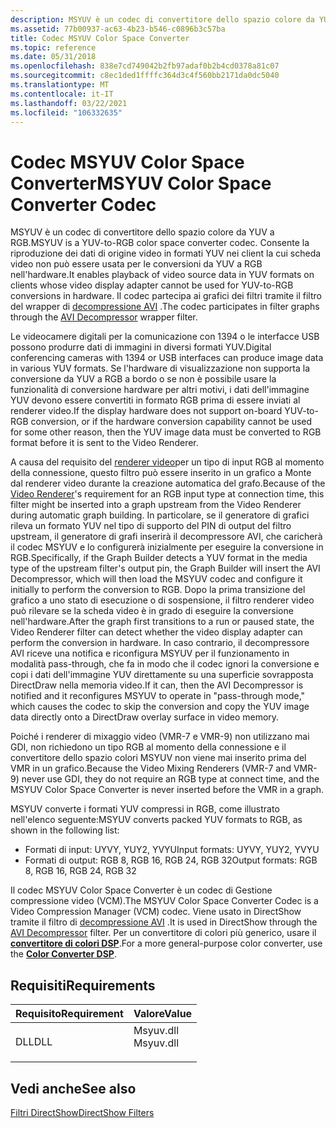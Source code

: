 ```yaml
---
description: MSYUV è un codec di convertitore dello spazio colore da YUV a RGB.
ms.assetid: 77b00937-ac63-4b23-b546-c0896b3c57ba
title: Codec MSYUV Color Space Converter
ms.topic: reference
ms.date: 05/31/2018
ms.openlocfilehash: 838e7cd749042b2fb97adaf0b2b4cd0378a81c07
ms.sourcegitcommit: c8ec1ded1ffffc364d3c4f560bb2171da0dc5040
ms.translationtype: MT
ms.contentlocale: it-IT
ms.lasthandoff: 03/22/2021
ms.locfileid: "106332635"
---
```

# <a name="msyuv-color-space-converter-codec"></a><span data-ttu-id="6fb81-103">Codec MSYUV Color Space Converter</span><span class="sxs-lookup"><span data-stu-id="6fb81-103">MSYUV Color Space Converter Codec</span></span>

<span data-ttu-id="6fb81-104">MSYUV è un codec di convertitore dello spazio colore da YUV a RGB.</span><span class="sxs-lookup"><span data-stu-id="6fb81-104">MSYUV is a YUV-to-RGB color space converter codec.</span></span> <span data-ttu-id="6fb81-105">Consente la riproduzione dei dati di origine video in formati YUV nei client la cui scheda video non può essere usata per le conversioni da YUV a RGB nell'hardware.</span><span class="sxs-lookup"><span data-stu-id="6fb81-105">It enables playback of video source data in YUV formats on clients whose video display adapter cannot be used for YUV-to-RGB conversions in hardware.</span></span> <span data-ttu-id="6fb81-106">Il codec partecipa ai grafici dei filtri tramite il filtro del wrapper di [decompressione AVI](avi-decompressor-filter.md) .</span><span class="sxs-lookup"><span data-stu-id="6fb81-106">The codec participates in filter graphs through the [AVI Decompressor](avi-decompressor-filter.md) wrapper filter.</span></span>

<span data-ttu-id="6fb81-107">Le videocamere digitali per la comunicazione con 1394 o le interfacce USB possono produrre dati di immagini in diversi formati YUV.</span><span class="sxs-lookup"><span data-stu-id="6fb81-107">Digital conferencing cameras with 1394 or USB interfaces can produce image data in various YUV formats.</span></span> <span data-ttu-id="6fb81-108">Se l'hardware di visualizzazione non supporta la conversione da YUV a RGB a bordo o se non è possibile usare la funzionalità di conversione hardware per altri motivi, i dati dell'immagine YUV devono essere convertiti in formato RGB prima di essere inviati al renderer video.</span><span class="sxs-lookup"><span data-stu-id="6fb81-108">If the display hardware does not support on-board YUV-to-RGB conversion, or if the hardware conversion capability cannot be used for some other reason, then the YUV image data must be converted to RGB format before it is sent to the Video Renderer.</span></span>

<span data-ttu-id="6fb81-109">A causa del requisito del [renderer video](video-renderer-filter.md)per un tipo di input RGB al momento della connessione, questo filtro può essere inserito in un grafico a Monte dal renderer video durante la creazione automatica del grafo.</span><span class="sxs-lookup"><span data-stu-id="6fb81-109">Because of the [Video Renderer](video-renderer-filter.md)'s requirement for an RGB input type at connection time, this filter might be inserted into a graph upstream from the Video Renderer during automatic graph building.</span></span> <span data-ttu-id="6fb81-110">In particolare, se il generatore di grafici rileva un formato YUV nel tipo di supporto del PIN di output del filtro upstream, il generatore di grafi inserirà il decompressore AVI, che caricherà il codec MSYUV e lo configurerà inizialmente per eseguire la conversione in RGB.</span><span class="sxs-lookup"><span data-stu-id="6fb81-110">Specifically, if the Graph Builder detects a YUV format in the media type of the upstream filter's output pin, the Graph Builder will insert the AVI Decompressor, which will then load the MSYUV codec and configure it initially to perform the conversion to RGB.</span></span> <span data-ttu-id="6fb81-111">Dopo la prima transizione del grafico a uno stato di esecuzione o di sospensione, il filtro renderer video può rilevare se la scheda video è in grado di eseguire la conversione nell'hardware.</span><span class="sxs-lookup"><span data-stu-id="6fb81-111">After the graph first transitions to a run or paused state, the Video Renderer filter can detect whether the video display adapter can perform the conversion in hardware.</span></span> <span data-ttu-id="6fb81-112">In caso contrario, il decompressore AVI riceve una notifica e riconfigura MSYUV per il funzionamento in modalità pass-through, che fa in modo che il codec ignori la conversione e copi i dati dell'immagine YUV direttamente su una superficie sovrapposta DirectDraw nella memoria video.</span><span class="sxs-lookup"><span data-stu-id="6fb81-112">If it can, then the AVI Decompressor is notified and it reconfigures MSYUV to operate in "pass-through mode," which causes the codec to skip the conversion and copy the YUV image data directly onto a DirectDraw overlay surface in video memory.</span></span>

<span data-ttu-id="6fb81-113">Poiché i renderer di mixaggio video (VMR-7 e VMR-9) non utilizzano mai GDI, non richiedono un tipo RGB al momento della connessione e il convertitore dello spazio colori MSYUV non viene mai inserito prima del VMR in un grafico.</span><span class="sxs-lookup"><span data-stu-id="6fb81-113">Because the Video Mixing Renderers (VMR-7 and VMR-9) never use GDI, they do not require an RGB type at connect time, and the MSYUV Color Space Converter is never inserted before the VMR in a graph.</span></span>

<span data-ttu-id="6fb81-114">MSYUV converte i formati YUV compressi in RGB, come illustrato nell'elenco seguente:</span><span class="sxs-lookup"><span data-stu-id="6fb81-114">MSYUV converts packed YUV formats to RGB, as shown in the following list:</span></span>

-   <span data-ttu-id="6fb81-115">Formati di input: UYVY, YUY2, YVYU</span><span class="sxs-lookup"><span data-stu-id="6fb81-115">Input formats: UYVY, YUY2, YVYU</span></span>
-   <span data-ttu-id="6fb81-116">Formati di output: RGB 8, RGB 16, RGB 24, RGB 32</span><span class="sxs-lookup"><span data-stu-id="6fb81-116">Output formats: RGB 8, RGB 16, RGB 24, RGB 32</span></span>

<span data-ttu-id="6fb81-117">Il codec MSYUV Color Space Converter è un codec di Gestione compressione video (VCM).</span><span class="sxs-lookup"><span data-stu-id="6fb81-117">The MSYUV Color Space Converter Codec is a Video Compression Manager (VCM) codec.</span></span> <span data-ttu-id="6fb81-118">Viene usato in DirectShow tramite il filtro di [decompressione AVI](avi-decompressor-filter.md) .</span><span class="sxs-lookup"><span data-stu-id="6fb81-118">It is used in DirectShow through the [AVI Decompressor](avi-decompressor-filter.md) filter.</span></span> <span data-ttu-id="6fb81-119">Per un convertitore di colori più generico, usare il [**convertitore di colori DSP**](../medfound/colorconverter.md).</span><span class="sxs-lookup"><span data-stu-id="6fb81-119">For a more general-purpose color converter, use the [**Color Converter DSP**](../medfound/colorconverter.md).</span></span>

## <a name="requirements"></a><span data-ttu-id="6fb81-120">Requisiti</span><span class="sxs-lookup"><span data-stu-id="6fb81-120">Requirements</span></span>



| <span data-ttu-id="6fb81-121">Requisito</span><span class="sxs-lookup"><span data-stu-id="6fb81-121">Requirement</span></span> | <span data-ttu-id="6fb81-122">Valore</span><span class="sxs-lookup"><span data-stu-id="6fb81-122">Value</span></span> |
|----------------|--------------------------------------------------------------------------------------|
| <span data-ttu-id="6fb81-123">DLL</span><span class="sxs-lookup"><span data-stu-id="6fb81-123">DLL</span></span><br/> | <dl> <span data-ttu-id="6fb81-124"><dt>Msyuv.dll</dt></span><span class="sxs-lookup"><span data-stu-id="6fb81-124"><dt>Msyuv.dll</dt></span></span> </dl> |



## <a name="see-also"></a><span data-ttu-id="6fb81-125">Vedi anche</span><span class="sxs-lookup"><span data-stu-id="6fb81-125">See also</span></span>

<dl> <dt>

[<span data-ttu-id="6fb81-126">Filtri DirectShow</span><span class="sxs-lookup"><span data-stu-id="6fb81-126">DirectShow Filters</span></span>](directshow-filters.md)
</dt> </dl>

 

 
